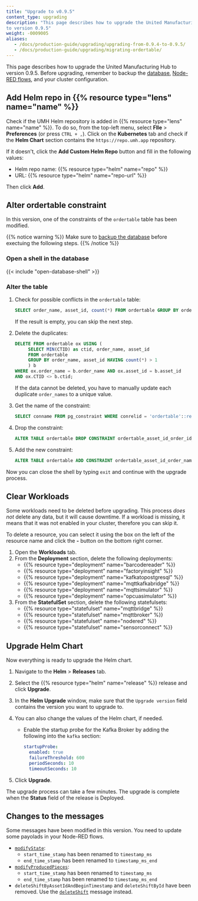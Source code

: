 ```yaml
---
title: "Upgrade to v0.9.5"
content_type: upgrading
description: "This page describes how to upgrade the United Manufacturing Hub
to version 0.9.5"
weight: -0009005
aliases:
   - /docs/production-guide/upgrading/upgrading-from-0.9.4-to-0.9.5/
   - /docs/production-guide/upgrading/migrating-ordertable/
---
```


This page describes how to upgrade the United Manufacturing Hub to version
0.9.5. Before upgrading, remember to backup the
[database](/docs/production-guide/backup_recovery/backup-timescale/),
[Node-RED flows](/docs/production-guide/backup_recovery/import-export-node-red/),
and your cluster configuration.

## Add Helm repo in {{% resource type="lens" name="name" %}}

Check if the UMH Helm repository is added in {{% resource type="lens" name="name" %}}.
To do so, from the top-left menu, select **FIle** > **Preferences** (or press `CTRL + ,`).
Click on the **Kubernetes** tab and check if the **Helm Chart** section contains
the `https://repo.umh.app` repository.

If it doesn't, click the **Add Custom Helm Repo** button and fill in the following
values:

- Helm repo name: {{% resource type="helm" name="repo" %}}
- URL: {{% resource type="helm" name="repo-url" %}}

Then click **Add**.

<!-- Add here any steps needed before deleting the deployments and statefulsets -->

## Alter ordertable constraint

In this version, one of the constraints of the `ordertable` table has been
modified.

{{% notice warning %}}
Make sure to [backup the database](/docs/production-guide/backup_recovery/backup-timescale/)
before exectuing the following steps.
{{% /notice %}}

### Open a shell in the database

{{< include "open-database-shell" >}}

### Alter the table

1. Check for possible conflicts in the `ordertable` table:

   ```sql
   SELECT order_name, asset_id, count(*) FROM ordertable GROUP BY order_name, asset_id HAVING count(*) > 1;
   ```

   If the result is empty, you can skip the next step.

2. Delete the duplicates:

   ```sql
   DELETE FROM ordertable ox USING (
        SELECT MIN(CTID) as ctid, order_name, asset_id
        FROM ordertable
        GROUP BY order_name, asset_id HAVING count(*) > 1
        ) b
   WHERE ox.order_name = b.order_name AND ox.asset_id = b.asset_id
   AND ox.CTID <> b.ctid;
   ```

   If the data cannot be deleted, you have to manually update each duplicate
   `order_names` to a unique value.

3. Get the name of the constraint:

   ```sql
   SELECT conname FROM pg_constraint WHERE conrelid = 'ordertable'::regclass AND contype = 'u';
   ```

4. Drop the constraint:

   ```sql
   ALTER TABLE ordertable DROP CONSTRAINT ordertable_asset_id_order_id_key;
   ```

5. Add the new constraint:

   ```sql
   ALTER TABLE ordertable ADD CONSTRAINT ordertable_asset_id_order_name_key UNIQUE (asset_id, order_name);
   ```

Now you can close the shell by typing `exit` and continue with the upgrade process.

## Clear Workloads

Some workloads need to be deleted before upgrading. This process _does not_ delete
any data, but it will cause downtime. If a workload is missing, it means that it
was not enabled in your cluster, therefore you can skip it.

To delete a resource, you can select it using the box on the left of the
resource name and click the **-** button on the bottom right corner.

1. Open the **Workloads** tab.
2. From the **Deployment** section, delete the following deployments:
   - {{% resource type="deployment" name="barcodereader" %}}
   - {{% resource type="deployment" name="factoryinsight" %}}
   - {{% resource type="deployment" name="kafkatopostgresql" %}}
   - {{% resource type="deployment" name="mqttkafkabridge" %}}
   - {{% resource type="deployment" name="mqttsimulator" %}}
   - {{% resource type="deployment" name="opcuasimulator" %}}
3. From the **StatefulSet** section, delete the following statefulsets:
   - {{% resource type="statefulset" name="mqttbridge" %}}
   - {{% resource type="statefulset" name="mqttbroker" %}}
   - {{% resource type="statefulset" name="nodered" %}}
   - {{% resource type="statefulset" name="sensorconnect" %}}

<!-- Add here any steps needed before upgrading the Helm Chart -->

## Upgrade Helm Chart

Now everything is ready to upgrade the Helm chart.

1. Navigate to the **Helm** > **Releases** tab.
2. Select the {{% resource type="helm" name="release" %}} release and click
   **Upgrade**.
3. In the **Helm Upgrade** window, make sure that the `Upgrade version` field
   contains the version you want to upgrade to.
4. You can also change the values of the Helm chart, if needed.

   - Enable the startup probe for the Kafka Broker by adding the following into
     the `kafka` section:

     ```yaml
     startupProbe:
       enabled: true
       failureThreshold: 600
       periodSeconds: 10
       timeoutSeconds: 10
     ```

5. Click **Upgrade**.

The upgrade process can take a few minutes. The upgrade is complete when the
**Status** field of the release is Deployed.

<!-- Add here any steps needed after upgrading the Helm Chart -->

## Changes to the messages

Some messages have been modified in this version. You need to update some payolads
in your Node-RED flows.

- [`modifyState`](/docs/architecture/datamodel/messages/modifystate/):
  - `start_time_stamp` has been renamed to `timestamp_ms`
  - `end_time_stamp` has been renamed to `timestamp_ms_end`
- [`modifyProducedPieces`](/docs/architecture/datamodel/messages/modifyproducedpieces/):
  - `start_time_stamp` has been renamed to `timestamp_ms`
  - `end_time_stamp` has been renamed to `timestamp_ms_end`
- `deleteShiftByAssetIdAndBeginTimestamp` and `deleteShiftById` have been removed.
  Use the [`deleteShift`](/docs/architecture/datamodel/messages/deleteshift/)
  message instead.
